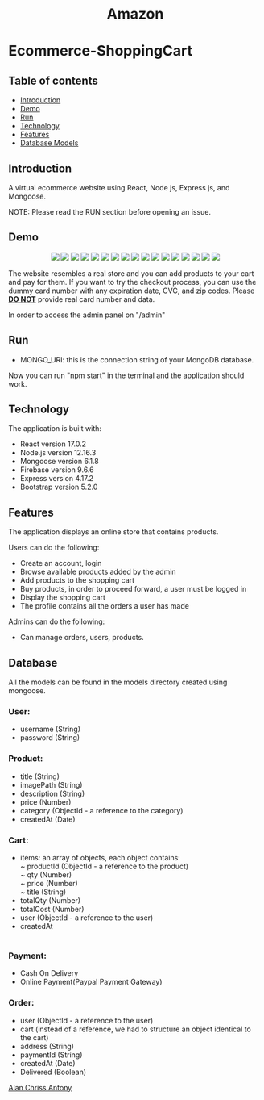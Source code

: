 <h1 align="center">Amazon<h1/>

# Ecommerce-ShoppingCart


## Table of contents

- [Introduction](#introduction)
- [Demo](#demo)
- [Run](#run)
- [Technology](#technology)
- [Features](#features)
- [Database Models](#database)

## Introduction

A virtual ecommerce website using React, Node js, Express js, and Mongoose.

NOTE: Please read the RUN section before opening an issue.

## Demo

<p align="center">
<img src="https://imgur.com/ttUp2cr"/>
<img src="https://imgur.com/Q2eD0Ch"/>
<img src="https://imgur.com/AUANDIe"/>
<img src="https://imgur.com/u7QgIXP"/>
<img src="https://imgur.com/leiBFEb"/>

<img src="https://imgur.com/eG2LmmH"/>
<img src="https://imgur.com/M26A2bA"/>
<img src="https://imgur.com/UEWyeHs"/>
<img src="https://imgur.com/SSvN2Xo"/>
<img src="https://imgur.com/AkcApjM"/>

<img src="https://imgur.com/foLzkN4"/>
<img src="https://imgur.com/EP1UcYI"/>
<img src="https://imgur.com/uRWhLIN"/>
<img src="https://imgur.com/Fyul6Fp"/>
<img src="https://imgur.com/C2zV6l1"/>

<img src="https://imgur.com/cpign8g"/>
<img src="https://imgur.com/EYsweEs"/>
</p>


The website resembles a real store and you can add products to your cart and pay for them. If you want to try the checkout process, you can use the dummy card number with any expiration date, CVC, and zip codes. Please <u><b>DO NOT</b></u> provide real card number and data.

In order to access the admin panel on "/admin"

## Run


- MONGO_URI: this is the connection string of your MongoDB database.

Now you can run "npm start" in the terminal and the application should work.

## Technology

The application is built with:

- React version 17.0.2
- Node.js version 12.16.3
- Mongoose version 6.1.8
- Firebase version 9.6.6
- Express version 4.17.2
- Bootstrap version 5.2.0


## Features

The application displays an online store that contains products.

Users can do the following:

- Create an account, login
- Browse available products added by the admin
- Add products to the shopping cart
- Buy products, in order to proceed forward, a user must be logged in
- Display the shopping cart
- The profile contains all the orders a user has made

Admins can do the following:

- Can manage orders, users, products.

## Database

All the models can be found in the models directory created using mongoose.

### User:

- username (String)
- password (String)


### Product:

- title (String)
- imagePath (String)
- description (String)
- price (Number)
- category (ObjectId - a reference to the category)
- createdAt (Date)

### Cart:

- items: an array of objects, each object contains: <br>
  ~ productId (ObjectId - a reference to the product) <br>
  ~ qty (Number) <br>
  ~ price (Number) <br>
  ~ title (String) <br>
- totalQty (Number)
- totalCost (Number)
- user (ObjectId - a reference to the user)
- createdAt
  <br><br>
  
  
### Payment:
  
- Cash On Delivery
- Online Payment(Paypal Payment Gateway)  
  

### Order:

- user (ObjectId - a reference to the user)
- cart (instead of a reference, we had to structure an object identical to the cart)
- address (String)
- paymentId (String)
- createdAt (Date)
- Delivered (Boolean)

  

[Alan Chriss Antony](https://github.com/alanchrissantony)
